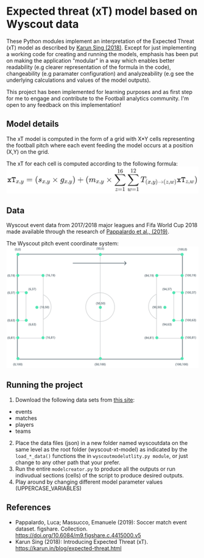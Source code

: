# Expected threat (xT) model based on Wyscout data
These Python modules implement an interpretation of the Expected Threat (xT) model as described by [Karun Sing (2018)](https://karun.in/blog/expected-threat.html).
Except for just implementing a working code for creating and running the models, emphasis has been put on making the application "modular" in a way which enables better readability (e.g clearer representation of the formula in the code), changeability (e.g paramater configuration) and analyzeability (e.g see the underlying calculations and values of the model outputs).

This project has been implemented for learning purposes and as first step for me to engage and contribute to the Football analytics community. I'm open to any feedback on this implementation!

## Model details
The xT model is computed in the form of a grid with X*Y cells representing the football pitch where each event feeding the model occurs at a position (X,Y) on the grid.

The xT for each cell is computed according to the following formula:
![xT formula by Karun Singh](xT_formula.png)

## Data
Wyscout event data from 2017/2018 major leagues and Fifa World Cup 2018 made available through the research of [Pappalardo et al., (2019)](https://doi.org/10.6084/m9.figshare.c.4415000.v5).

The Wyscout pitch event coordinate system:
![The Wyscout pitch coordinate system](WyscoutPitchCoordinates.png)

## Running the project
1. Download the following data sets from [this site](https://figshare.com/collections/Soccer_match_event_dataset/4415000/5):
  - events
  - matches
  - players
  - teams
2. Place the data files (json) in a new folder named wyscoutdata on the same level as the root folder (wyscout-xt-model) as indicated by the `load_*_data()` functions the in `wyscoutmodelutlity.py module`, or just change to any other path that your prefer.
3. Run the entire `modelcreator.py` to produce all the outputs or run indivudual sections (cells) of the script to produce desired outputs.
4. Play around by changing different model parameter values (UPPERCASE_VARIABLES)

## References
- Pappalardo, Luca; Massucco, Emanuele (2019): Soccer match event dataset. figshare. Collection. https://doi.org/10.6084/m9.figshare.c.4415000.v5
- Karun Sing (2018): Introducing Expected Threat (xT). https://karun.in/blog/expected-threat.html
